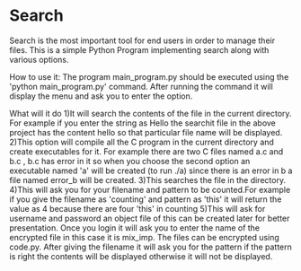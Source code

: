 # Search

Search is the most important tool for end users in order to manage their files. This is a simple Python Program implementing search along with various options.

How to use it:
The program main_program.py should be executed using the 'python main_program.py' command. After running the command it will display the menu and ask you to enter the option.

What will it do
1)It will search the contents of the file in the current directory. For example if you enter the string as Hello the searchit file in the above project has the content hello so that particular file name will be displayed.
2)This option will compile all the C program in the current directory and create executables for it. For example there are two C files named a.c and b.c , b.c has error in it  so when you choose the second option  an executable named 'a' will be created (to run ./a) since there is an error in b a file named error_b will be created.
3)This searches the file in the directory.
4)This will ask you for your filename and pattern to be counted.For example if you give the filename as 'counting' and pattern as 'this' it will return the value as 4 because there are four 'this' in counting
5)This will ask for username and password an object file of this can be created later for better presentation.
 Once you login it will ask you to enter the name of the encrypted file in this case it is mix_imp. The files can be encrypted  using code.py.
 After giving the filename it will ask you for the pattern if the pattern is right the contents will be displayed otherwise it will not be displayed.

